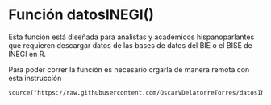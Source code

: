 # Función datosINEGI()

Esta función está diseñada para analistas y académicos hispanoparlantes que requieren descargar datos de las bases de datos del BIE o el BISE de INEGI en R.

Para poder correr la función es necesario crgarla de manera remota con esta instrucción

```{r}
source("https://raw.githubusercontent.com/OscarVDelatorreTorres/datosINEGI/main/datosINEGI.R")
```
